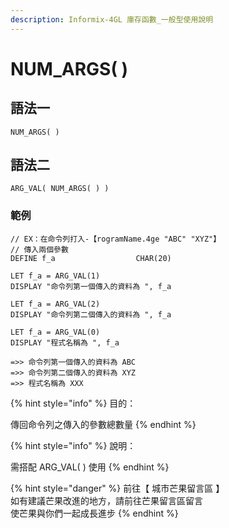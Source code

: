 ```yaml
---
description: Informix-4GL 庫存函數_一般型使用說明
---
```


# NUM_ARGS( )

## 語法一

```
NUM_ARGS( )
```

## 語法二

```
ARG_VAL( NUM_ARGS( ) )
```

### 範例

```
// EX：在命令列打入-【rogramName.4ge "ABC" "XYZ"】
// 傳入兩個參數
DEFINE f_a                  CHAR(20)

LET f_a = ARG_VAL(1)
DISPLAY "命令列第一個傳入的資料為 ", f_a

LET f_a = ARG_VAL(2)
DISPLAY "命令列第二個傳入的資料為 ", f_a

LET f_a = ARG_VAL(0)
DISPLAY "程式名稱為 ", f_a

=>> 命令列第一個傳入的資料為 ABC
=>> 命令列第二個傳入的資料為 XYZ
=>> 程式名稱為 XXX
```

{% hint style="info" %}
目的：

傳回命令列之傳入的參數總數量
{% endhint %}

{% hint style="info" %}
說明：

需搭配 ARG_VAL( ) 使用
{% endhint %}

{% hint style="danger" %}
前往【 城市芒果留言區 】\
如有建議芒果改進的地方，請前往芒果留言區留言\
使芒果與你們一起成長進步
{% endhint %}
